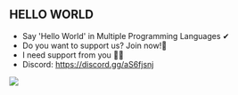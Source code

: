 ## HELLO WORLD

- Say 'Hello World' in Multiple Programming Languages ✔
- Do you want to support us? Join now!🤘
- I need support from you 🚀🤘
- Discord: https://discord.gg/aS6fjsnj

<img src="https://s3-us-east-2.amazonaws.com/maryville/wp-content/uploads/2020/12/03130857/MVU-MSDSCI-2020-Q2-Skyscraper_-X-Types-of-Programming-Languages-for-Data-Science-header-v1.jpg">
